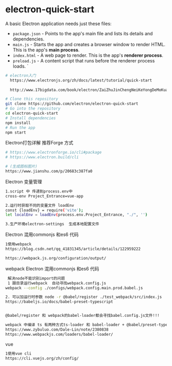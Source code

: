 # electron-quick-start
A basic Electron application needs just these files:

- `package.json` - Points to the app's main file and lists its details and dependencies.
- `main.js` - Starts the app and creates a browser window to render HTML. This is the app's **main process**.
- `index.html` - A web page to render. This is the app's **renderer process**.
- `preload.js` - A content script that runs before the renderer process loads.
`
  
````bash
# electron入门
  https://www.electronjs.org/zh/docs/latest/tutorial/quick-start
  
  http://www.17bigdata.com/book/electron/ZaiZhuJinChengNeiKeYongDeMoKuai/ELECTRONMENUMoKuai.html
````

```bash
# Clone this repository
git clone https://github.com/electron/electron-quick-start
# Go into the repository
cd electron-quick-start
# Install dependencies
npm install
# Run the app
npm start
```
Electron打包详解 推荐Forge 方式
```bash
# https://www.electronforge.io/cli#package
# https://www.electron.build/cli

# (生成图标图片)
https://www.jianshu.com/p/20683c387fa0 
```

Electron 变量管理
```bash
1.script 中 传递到process.env中
cross-env Project_Entrance=vue-app

2.运行时获取不同的变量文件 loadEnv
const {loadEnv} = require('vite');
let localEnv = loadEnv(process.env.Project_Entrance, "./", '')

3.生产环境electron-settings  生成本地配置文件
```

Electron 混用commonjs 和es6 代码
```bash
1使用webpack
https://blog.csdn.net/qq_41831345/article/details/122959222

https://webpack.js.org/configuration/output/
```

webpack  Electron 混用commonjs 和es6 代码
```bash
 解决node不能识别import的问题  
 1 跟目录运行webpack  自动寻找webpack.config.js
webpack --config ./configs/webpack.config.main.prod.babel.js 

2. 可以加运行时参数 node -r @babel/register ./test_webpack/src/index.js 
https://babeljs.io/docs/babel-preset-typescript


@babel/register 和 webpack的babel-loader都会寻找babel.config.js文件!!!

webpack 中编译 ts 有两种方式ts-loader 和 babel-loader + @babel/preset-typescript
https://www.zybuluo.com/Dale-Lin/note/2380838
https://www.webpackjs.com/loaders/babel-loader/
```


vue
```bash
1使用vue cli
https://cli.vuejs.org/zh/config/

```
